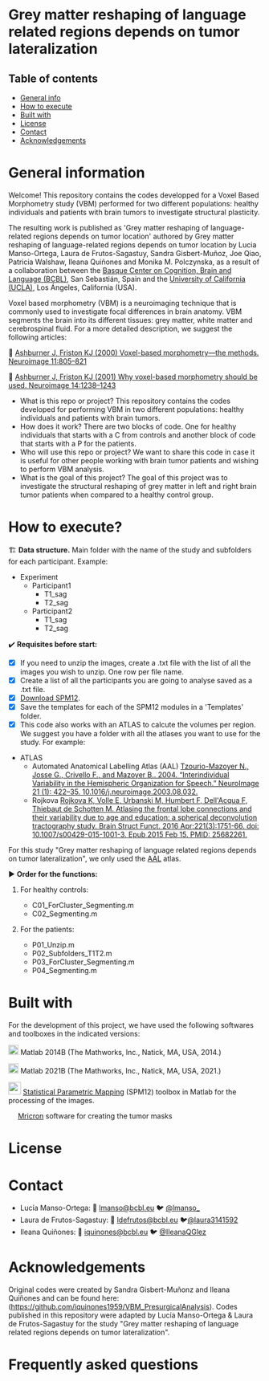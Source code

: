 # Grey matter reshaping of language related regions depends on tumor lateralization

## Table of contents
* [General info](#general-information)
* [How to execute](#how-to-execute)
* [Built with](#built-with)
* [License](#license)
* [Contact](#contact)
* [Acknowledgements](#acknowledgements)

# General information

Welcome! This repository contains the codes developped for a Voxel Based Morphometry study (VBM) performed for two different populations: healthy individuals and patients with brain tumors to investigate structural plasticity. 

The resulting work is published as 'Grey matter reshaping of language-related regions depends on tumor location' authored by Grey matter reshaping of language-related regions depends on tumor location by Lucia Manso-Ortega, Laura de Frutos-Sagastuy, Sandra Gisbert-Muñoz, Joe Qiao, Patricia Walshaw, Ileana Quiñones and Monika M. Polczynska, as a result of a collaboration between the [Basque Center on Cognition, Brain and Language (BCBL)](https://www.bcbl.eu/es), San Sebastián, Spain and the [University of California (UCLA)](https://www.ucla.edu/), Los Ángeles, California (USA).

Voxel based morphometry (VBM) is a neuroimaging technique that is commonly used to investigate focal differences in brain anatomy. VBM segments the brain into its different tissues: grey matter, white matter and cerebrospinal fluid. For a more detailed description, we suggest the following articles:

📖 [Ashburner J, Friston KJ (2000) Voxel-based morphometry—the methods. Neuroimage 11:805–821](https://pubmed.ncbi.nlm.nih.gov/10860804/)

📖 [Ashburner J, Friston KJ (2001) Why voxel-based morphometry should be used. Neuroimage 14:1238–1243](https://pubmed.ncbi.nlm.nih.gov/11707080/)


- What is this repo or project? This repository contains the codes developed for performing VBM in two different populations: healthy individuals and patients with brain tumors.
- How does it work? There are two blocks of code. One for healthy individuals that starts with a C from controls and another block of code that starts with a P for the patients.
- Who will use this repo or project? We want to share this code in case it is useful for other people working with brain tumor patients and wishing to perform VBM analysis.
- What is the goal of this project? The goal of this project was to investigate the structural reshaping of grey matter in left and right brain tumor patients when compared to a healthy control group. 

# How to execute? 

🏗️ **Data structure.** Main folder with the name of the study and subfolders for each participant. Example: 
- Experiment
  - Participant1
    - T1_sag
    - T2_sag
  - Participant2
    - T1_sag
    - T2_sag

✔️ **Requisites before start:**
- [x] If you need to unzip the images, create a .txt file with the list of all the images you wish to unzip. One row per file name.
- [x] Create a list of all the participants you are going to analyse saved as a .txt file.
- [x] [Download SPM12](https://www.fil.ion.ucl.ac.uk/spm/software/download/).
- [x] Save the templates for each of the SPM12 modules in a 'Templates' folder.
- [x] This code also works with an ATLAS to calcute the volumes per region. We suggest you have a folder with all the atlases you want to use for the study. For example:
- ATLAS
   - Automated Anatomical Labelling Atlas (AAL) [Tzourio-Mazoyer N., Josse G., Crivello F., and Mazoyer B.. 2004. “Interindividual Variability in the Hemispheric Organization for Speech.” NeuroImage 21 (1): 422–35. 10.1016/j.neuroimage.2003.08.032.](https://www.sciencedirect.com/science/article/pii/S1053811919307803)
   - Rojkova [Rojkova K, Volle E, Urbanski M, Humbert F, Dell'Acqua F, Thiebaut de Schotten M. Atlasing the frontal lobe connections and their variability due to age and education: a spherical deconvolution tractography study. Brain Struct Funct. 2016 Apr;221(3):1751-66. doi: 10.1007/s00429-015-1001-3. Epub 2015 Feb 15. PMID: 25682261.](https://pubmed.ncbi.nlm.nih.gov/25682261/)

For this study "Grey matter reshaping of language related regions depends on tumor lateralization", we only used the [AAL](https://pubmed.ncbi.nlm.nih.gov/11771995/) atlas.


▶️ **Order for the functions:**
1. For healthy controls: 
   - C01_ForCluster_Segmenting.m
   - C02_Segmenting.m

2. For the patients:
   - P01_Unzip.m
   - P02_Subfolders_T1T2.m
   - P03_ForCluster_Segmenting.m
   - P04_Segmenting.m

# Built with
For the development of this project, we have used the following softwares and toolboxes in the indicated versions:

<img src="https://cdn.jsdelivr.net/gh/devicons/devicon/icons/matlab/matlab-original.svg" height=20 width=20/> Matlab 2014B (The Mathworks, Inc., Natick, MA, USA, 2014.)

<img src="https://cdn.jsdelivr.net/gh/devicons/devicon/icons/matlab/matlab-original.svg" height=20 width=20/> Matlab 2021B (The Mathworks, Inc., Natick, MA, USA, 2021.)

<img src="https://www.fil.ion.ucl.ac.uk/spm/images/spm12.png" height=25 width=25/> [Statistical Parametric Mapping](https://www.fil.ion.ucl.ac.uk/spm/) (SPM12) toolbox in Matlab for the processing of the images. 


<img src="https://people.cas.sc.edu/rorden/mricro/icon.png" height=10 width=15/> [Mricron](https://www.nitrc.org/projects/mricron) software for creating the tumor masks 

  


# License


# Contact
- Lucía Manso-Ortega: 📧 lmanso@bcbl.eu 🐦 [@lmanso_](https://twitter.com/lmanso_?t=IrcvEAfN-fsiAWpH_0HFhA&s=08)
- Laura de Frutos-Sagastuy: 📧 ldefrutos@bcbl.eu 🐦[@laura3141592](https://twitter.com/laura3141592?t=07ylNOY2Bha5Xtcf_pIEEw&s=08)
- Ileana Quiñones: 📧 iquinones@bcbl.eu 🐦 [@IleanaQGlez](https://twitter.com/IleanaQGlez?t=bXZhMWUzSlBKKYAJ-lmHCA&s=08)

# Acknowledgements
Original codes were created by Sandra Gisbert-Muñonz and Ileana Quiñones and can be found here: (https://github.com/iquinones1959/VBM_PresurgicalAnalysis).
Codes published in this repository were adapted by Lucía Manso-Ortega & Laura de Frutos-Sagastuy for the study "Grey matter reshaping of language related regions depends on tumor lateralization".

# Frequently asked questions
